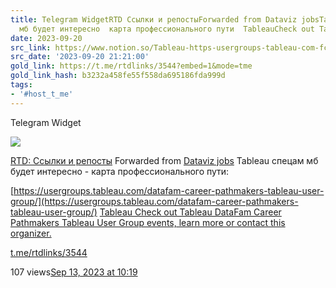 ```yaml
---
title: Telegram WidgetRTD Ссылки и репостыForwarded from Dataviz jobsTableau спецам
  мб будет интересно  карта профессионального пути  TableauCheck out Tablea
date: 2023-09-20
src_link: https://www.notion.so/Tableau-https-usergroups-tableau-com-fc80660ad1df42d683f162db20a89f17
src_date: '2023-09-20 21:21:00'
gold_link: https://t.me/rtdlinks/3544?embed=1&mode=tme
gold_link_hash: b3232a458fe55f558da695186fda999d
tags:
- '#host_t_me'
---
```






Telegram Widget




















[*![](https://cdn4.cdn-telegram.org/file/G2_fMQitZa6NlXppvnx07ptqMbKheG6mEHOKOWMb-e2GKGI6m4sVzdJWLZKabkz-3CTa8_SbxqQkI5N80Dk35YR74gESCSO4v_t-RQMSRNdBGEpHg9-fQzdaCxUo0IVX2xv3D24F8kYRK4YUVDyt402ICt9MyowC-VR4Tp8tLfVoqsHnSlv07Dv3cKw9_eznuxX_Kzmg2P8tzsnpjIQFBPVpIg8NLkiONPtAq4xjcu9LBce0ipLZ3B_depv7jOospban9A_LO4XtDxOwR8sH-MHTCpCdYx2-CHusSpJSqFNaE644K33uErsOtN4lFUhIAAP96I_O6Asvt3jzajYoww.jpg)*](https://t.me/rtdlinks)



[RTD: Ссылки и репосты](https://t.me/rtdlinks)
Forwarded from [Dataviz jobs](https://t.me/dataviz_jobs/1012)
Tableau спецам мб будет интересно - карта профессионального пути:  
  
[https://usergroups.tableau.com/datafam-career-pathmakers-tableau-user-group/](https://usergroups.tableau.com/datafam-career-pathmakers-tableau-user-group/)
[Tableau
Check out Tableau DataFam Career Pathmakers Tableau User Group events, learn more or contact this organizer.](https://usergroups.tableau.com/datafam-career-pathmakers-tableau-user-group/)

[t.me/rtdlinks/3544](https://t.me/rtdlinks/3544)

107 views[Sep 13, 2023 at 10:19](https://t.me/rtdlinks/3544)